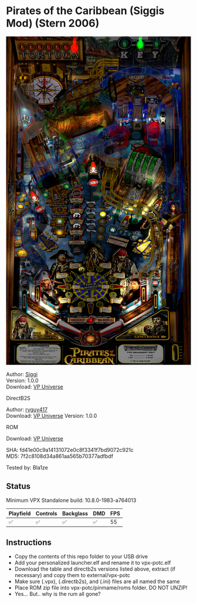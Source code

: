 # Pirates of the Caribbean (Siggis Mod) (Stern 2006)

![Table Preview](../../images/vpx-potc.png)

Author: [Siggi](https://vpuniverse.com/profile/8779-siggi/)  
Version: 1.0.0  
Download: [VP Universe](https://vpuniverse.com/files/file/8625-pirates-of-the-caribbean-siggis-mod/)

DirectB2S

Author: [ryguy417](https://vpuniverse.com/profile/31096-ryguy417/)  
Download: [VP Universe](https://vpuniverse.com/files/file/13656-pirates-of-the-caribbean-stern-2006-b2s-with-full-dmd/)
Version: 1.0.0

ROM

Download: [VP Universe](https://vpuniverse.com/files/file/3282-pirates-of-the-caribbean-v60-english-spanish/)  

SHA: fd41e00c9a14131072e0c8f3341f7bd9072c921c  
MD5: 7f2c8108d34a861aa565b70377adfbdf

Tested by: Bla1ze

## Status 

Minimum VPX Standalone build: 10.8.0-1983-a764013

| Playfield | Controls | Backglass | DMD | FPS | 
|-----------|----------|-----------|-----|----------|
| :white_check_mark: | :white_check_mark: | :white_check_mark: | :white_check_mark: | 55 |

## Instructions

- Copy the contents of this repo folder to your USB drive
- Add your personalized launcher.elf and rename it to vpx-potc.elf
- Download the table and directb2s versions listed above, extract (if necessary) and copy them to external/vpx-potc
- Make sure (.vpx), (.directb2s), and (.ini) files are all named the same
- Place ROM zip file into vpx-potc/pinmame/roms folder. DO NOT UNZIP!
- Yes... But.. why is the rum all gone?
